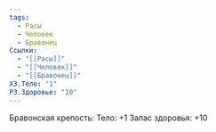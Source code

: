 ```yaml
---
tags:
  - Расы
  - Человек
  - Бравонец
Ссылки:
  - "[[Расы]]"
  - "[[Человек]]"
  - "[[Бравонец]]"
ХЗ.Тело: "1"
РЗ.Здоровье: "10"
---
```

Бравонская крепость:
Тело: +1
Запас здоровья: +10







